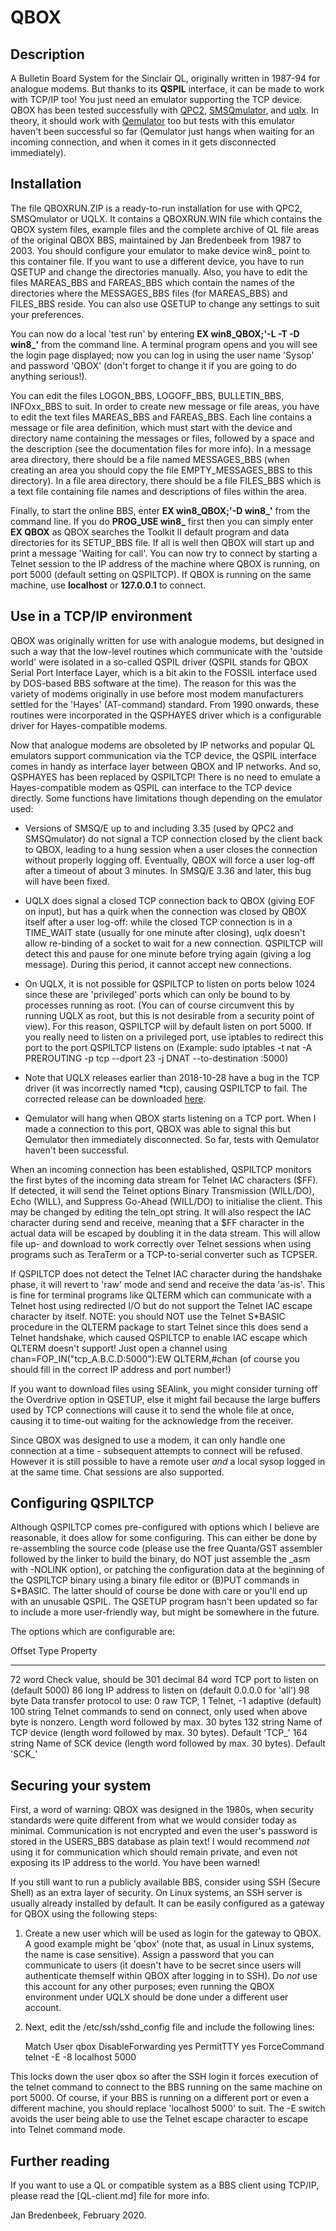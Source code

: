 # QBOX

## Description

A Bulletin Board System for the Sinclair QL, originally written in 1987-94 for analogue modems. But thanks to its **QSPIL** interface, it can be made to work with TCP/IP too! You just need an emulator supporting the TCP device. QBOX has been tested successfully with [QPC2](https://www.kilgus.net/qpc/), [SMSQmulator](http://www.wlenerz.com/SMSQmulator/), and [uqlx](http://www.dilwyn.me.uk/emu/index.html#uQLx_for_Linux_etc.). In theory, it should work with [Qemulator](http://www.terdina.net/ql/q-emulator.html) too but tests with this emulator haven't been successful so far (Qemulator just hangs when waiting for an incoming connection, and when it comes in it gets disconnected immediately).

## Installation

The file QBOXRUN.ZIP is a ready-to-run installation for use with QPC2, SMSQmulator or UQLX. It contains a QBOXRUN.WIN file which contains the QBOX system files, example files and the complete archive of QL file areas of the original QBOX BBS, maintained by Jan Bredenbeek from 1987 to 2003. You should configure your emulator to make device win8_ point to this container file. If you want to use a different device, you have to run QSETUP and change the directories manually. Also, you have to edit the files MAREAS_BBS and FAREAS_BBS which contain the names of the directories where the MESSAGES_BBS files (for MAREAS_BBS) and FILES_BBS reside. You can also use QSETUP to change any settings to suit your preferences.

You can now do a local 'test run' by entering **EX win8_QBOX;'-L -T -D win8_'** from the command line. A terminal program opens and you will see the login page displayed; now you can log in using the user name 'Sysop' and password 'QBOX' (don't forget to change it if you are going to do anything serious!).

You can edit the files LOGON_BBS, LOGOFF_BBS, BULLETIN_BBS, INFOxx_BBS to suit. In order to create new message or file areas, you have to edit the text files MAREAS_BBS and FAREAS_BBS. Each line contains a message or file area definition, which must start with the device and directory name containing the messages or files, followed by a space and the description (see the documentation files for more info). In a message area directory, there should be a file named MESSAGES_BBS (when creating an area you should copy the file EMPTY_MESSAGES_BBS to this directory). In a file area directory, there should be a file FILES_BBS which is a text file containing file names and descriptions of files within the area.

Finally, to start the online BBS, enter **EX win8_QBOX;'-D win8_'** from the command line. If you do **PROG_USE win8_** first then you can simply enter **EX QBOX** as QBOX searches the Toolkit II default program and data directories for its SETUP_BBS file. If all is well then QBOX will start up and print a message 'Waiting for call'. You can now try to connect by starting a Telnet session to the IP address of the machine where QBOX is running, on port 5000 (default setting on QSPILTCP). If QBOX is running on the same machine, use **localhost** or **127.0.0.1** to connect.

## Use in a TCP/IP environment

QBOX was originally written for use with analogue modems, but designed in such a way that the low-level routines which communicate with the 'outside world' were isolated in a so-called QSPIL driver (QSPIL stands for QBOX Serial Port Interface Layer, which is a bit akin to the FOSSIL interface used by DOS-based BBS software at the time). The reason for this was the variety of modems originally in use before most modem manufacturers settled for the 'Hayes' (AT-command) standard. From 1990 onwards, these routines were incorporated in the QSPHAYES driver which is a configurable driver for Hayes-compatible modems.

Now that analogue modems are obsoleted by IP networks and popular QL emulators support communication via the TCP device, the QSPIL interface comes in handy as interface layer between QBOX and IP networks. And so, QSPHAYES has been replaced by QSPILTCP! There is no need to emulate a Hayes-compatible modem as QSPIL can interface to the TCP device directly. Some functions have limitations though depending on the emulator used: 

* Versions of SMSQ/E up to and including 3.35 (used by QPC2 and SMSQmulator) do not signal a TCP connection closed by the client back to QBOX, leading to a hung session when a user closes the connection without properly logging off. Eventually, QBOX will force a user log-off after a timeout of about 3 minutes. In SMSQ/E 3.36 and later, this bug will have been fixed.

* UQLX does signal a closed TCP connection back to QBOX (giving EOF on input), but has a quirk when the connection was closed by QBOX itself after a user log-off: while the closed TCP connection is in a TIME_WAIT state (usually for one minute after closing), uqlx doesn't allow re-binding of a socket to wait for a new connection. QSPILTCP will detect this and pause for one minute before trying again (giving a log message). During this period, it cannot accept new connections.

* On UQLX, it is not possible for QSPILTCP to listen on ports below 1024 since these are 'privileged' ports which can only be bound to by processes running as root. (You can of course circumvent this by running UQLX as root, but this is not desirable from a security point of view). For this reason, QSPILTCP will by default listen on port 5000. If you really need to listen on a privileged port, use iptables to redirect this port to the port QSPILTCP listens on (Example: sudo iptables -t nat -A PREROUTING -p tcp --dport 23 -j DNAT --to-destination :5000)

* Note that UQLX releases earlier than 2018-10-28 have a bug in the TCP driver (it was incorrectly named \*tcp), causing QSPILTCP to fail. The corrected release can be downloaded [here](http://www.dilwyn.me.uk/emu/uqlx2018a.zip).

* Qemulator will hang when QBOX starts listening on a TCP port. When I made a connection to this port, QBOX was able to signal this but Qemulator then immediately disconnected. So far, tests with Qemulator haven't been successful.

When an incoming connection has been established, QSPILTCP monitors the first bytes of the incoming data stream for Telnet IAC characters ($FF). If detected, it will send the Telnet options Binary Transmission (WILL/DO), Echo (WILL), and Suppress Go-Ahead (WILL/DO) to initialise the client. This may be changed by editing the teln_opt string. It will also respect the IAC character during send and receive, meaning that a $FF character in the actual data will be escaped by doubling it in the data stream. This will allow file up- and download to work correctly over Telnet sessions when using programs such as TeraTerm or a TCP-to-serial converter such as TCPSER.

If QSPILTCP does not detect the Telnet IAC character during the handshake phase, it will revert to 'raw' mode and send and receive the data 'as-is'. This is fine for terminal programs like QLTERM which can communicate with a Telnet host using redirected I/O but do not support the Telnet IAC escape character by itself. NOTE: you should NOT use the Telnet S\*BASIC procedure in the QLTERM package to start Telnet since this does send a Telnet handshake, which caused QSPILTCP to enable IAC escape which QLTERM doesn't support! Just open a channel using chan=FOP_IN("tcp_A.B.C.D:5000"):EW QLTERM,#chan (of course you should fill in the correct IP address and port number!)

If you want to download files using SEAlink, you might consider turning off the Overdrive option in QSETUP, else it might fail because the large buffers used by TCP connections will cause it to send the whole file at once, causing it to time-out waiting for the acknowledge from the receiver.

Since QBOX was designed to use a modem, it can only handle one connection at a time - subsequent attempts to connect will be refused. However it is still possible to have a remote user *and* a local sysop logged in at the same time. Chat sessions are also supported.

## Configuring QSPILTCP

Although QSPILTCP comes pre-configured with options which I believe are reasonable, it does allow for some configuring. This can either be done by re-assembling the source code (please use the free Quanta/GST assembler followed by the linker to build the binary, do NOT just assemble the _asm with -NOLINK option), or patching the configuration data at the beginning of the QSPILTCP binary using a binary file editor or (B)PUT commands in S\*BASIC. The latter should of course be done with care or you'll end up with an unusable QSPIL. The QSETUP program hasn't been updated so far to include a more user-friendly way, but might be somewhere in the future.

The options which are configurable are:

Offset  Type    Property
------  ----    --------
72      word    Check value, should be 301 decimal
84      word    TCP port to listen on (default 5000)
86      long    IP address to listen on (default 0.0.0.0 for 'all')
98      byte    Data transfer protocol to use: 0 raw TCP, 1 Telnet, -1 adaptive (default)
100     string  Telnet commands to send on connect, only used when above byte is nonzero. Length word followed by max. 30 bytes
132     string  Name of TCP device (length word followed by max. 30 bytes). Default 'TCP_'
164     string  Name of SCK device (length word followed by max. 30 bytes). Default 'SCK_'

## Securing your system

First, a word of warning: QBOX was designed in the 1980s, when security standards were quite different from what we would consider today as minimal. Communication is not encrypted and even the user's password is stored in the USERS_BBS database as plain text! I would recommend *not* using it for communication which should remain private, and even not exposing its IP address to the world. You have been warned!

If you still want to run a publicly available BBS, consider using SSH (Secure Shell) as an extra layer of security. On Linux systems, an SSH server is usually already installed by default. It can be easily configured as a gateway for QBOX using the following steps:

1. Create a new user which will be used as login for the gateway to QBOX. A good example might be 'qbox' (note that, as usual in Linux systems, the name is case sensitive). Assign a password that you can communicate to users (it doesn't have to be secret since users will authenticate themself within QBOX after logging in to SSH). Do *not* use this account for any other purposes; even running the QBOX environment under UQLX should be done under a different user account.

2. Next, edit the /etc/ssh/sshd_config file and include the following lines:

   Match User qbox
        DisableForwarding yes
        PermitTTY yes
        ForceCommand telnet -E -8 localhost 5000

This locks down the user qbox so after the SSH login it forces execution of the telnet command to connect to the BBS running on the same machine on port 5000. Of course, if your BBS is running on a different port or even a different machine, you should replace 'localhost 5000' to suit. The -E switch avoids the user being able to use the Telnet escape character to escape into Telnet command mode.

## Further reading

If you want to use a QL or compatible system as a BBS client using TCP/IP, please read the [QL-client.md] file for more info.

Jan Bredenbeek, February 2020.
